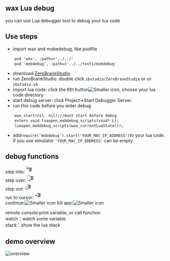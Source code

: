wax Lua debug
---------
you can use Lua debugger tool to debug your lua code

Use steps
--------
* import wax and mobedebug, like podfile

```
	pod 'wax', :path=>'../../'
	pod 'mobdebug', :path=>'../../tools/mobdebug'
```
* download [ZeroBraneStudio](https://github.com/pkulchenko/ZeroBraneStudio)
* run ZeroBraneStudio: double click `zbstudio/ZeroBraneStudio` or `sh zbstudio.sh`
* import lua code: click the 6th button![Smaller icon](https://github.com/pkulchenko/ZeroBraneStudio/blob/master/zbstudio/res/24/DIR-SETUP.png?raw=true), choose your lua code directory
* start debug server: click Project->Start Debugger Server.
* run this code before you enter debug

```
    wax_start(nil, nil);//must start before debug
    extern void luaopen_mobdebug_scripts(void* L);
    luaopen_mobdebug_scripts(wax_currentLuaState());
```
* add```require('mobdebug').start('YOUR_MAC_IP_ADDRESS')```to your lua code. if you use simulator `'YOUR_MAC_IP_ADDRESS'` can be empty

debug functions
--------
step into:![Smaller icon](https://github.com/pkulchenko/ZeroBraneStudio/blob/master/zbstudio/res/24/DEBUG-STEP-INTO.png?raw=true)  
step over:![Smaller icon](https://github.com/pkulchenko/ZeroBraneStudio/blob/master/zbstudio/res/24/DEBUG-STEP-OVER.png?raw=true)  
step out:![Smaller icon](https://github.com/pkulchenko/ZeroBraneStudio/blob/master/zbstudio/res/24/DEBUG-STEP-OUT.png?raw=true)  
run to cursor:![Smaller icon](https://github.com/pkulchenko/ZeroBraneStudio/blob/master/zbstudio/res/24/DEBUG-RUN-TO.png?raw=true)   
continue:![Smaller icon](https://github.com/pkulchenko/ZeroBraneStudio/blob/master/zbstudio/res/24/DEBUG-START.png?raw=true)
kill app:![Smaller icon](https://github.com/pkulchenko/ZeroBraneStudio/blob/master/zbstudio/res/24/DEBUG-STOP.png?raw=true)  

remote console:print variable, or call function  
watch：watch some variable   
stack：show the lua stack  


demo overview
--------
![overview](https://raw.githubusercontent.com/alibaba/wax/master/examples/LuaCodeDebug/readMeRes/debug_overview.png)
